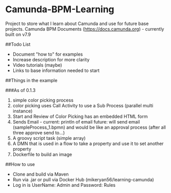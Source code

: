 # Camunda-BPM-Learning
Project to store what I learn about Camunda and use for future base projects.
Camunda BPM Documents (https://docs.camunda.org) - currently built on v7.9

##Todo List
* Document "how to" for examples
* Increase description for more clarity
* Video tutorials (maybe)
* Links to base information needed to start

##Things in the example

###As of 0.1.3
1. simple color picking process
2. color picking uses Call Activity to use a Sub Process (parallel multi instance)
3. Start and Review of Color Picking has an embedded HTML form
4. Sends Email - current: println of email future: will send email (sampleProcess_1.bpmn) and would be like an approval process (after all three approve send to...)
5. A groovy script task (simple array)
6. A DMN that is used in a flow to take a property and use it to set another property
7. Dockerfile to build an image


##How to use
* Clone and build via Maven
* Run via .jar or pull via Docker Hub (mikeryan56/learning-camunda)
* Log in is UserName: Admin and Password: Rules





